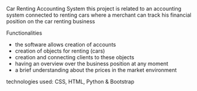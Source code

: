Car Renting Accounting System
this project is related to an accounting system connected to renting cars where a merchant can track his financial position on the car renting business

Functionalities 
* the software allows creation of accounts
* creation of objects for renting (cars)
* creation and connecting clients to these objects
* having an overview over the business position at any moment
* a brief understanding about the prices in the market environment


technologies used:
CSS, HTML, Python & Bootstrap

